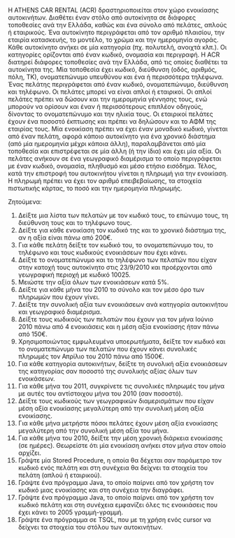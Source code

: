 Η ATHENS CAR RENTAL (ACR) δραστηριοποιείται στον χώρο ενοικίασης αυτοκινήτων. Διαθέτει έναν στόλο από αυτοκίνητα σε διάφορες τοποθεσίες ανά την Ελλάδα, καθώς και ένα σύνολο από πελάτες, απλούς ή εταιρικούς. Ένα αυτοκίνητο περιγράφεται από τον αριθμό πλαισίου, την εταιρία κατασκευής, το μοντέλο, το χρώμα και την ημερομηνία αγοράς. Κάθε αυτοκίνητο ανήκει σε μία κατηγορία (πχ. πολυτελή, ανοιχτά κλπ.). Οι κατηγορίες ορίζονται από έναν κωδικό, ονομασία και περιγραφή. Η ACR διατηρεί διάφορες τοποθεσίες ανά την Ελλάδα, από τις οποίες διαθέτει τα αυτοκίνητα της. Μία τοποθεσία έχει κωδικό, διεύθυνση (οδός, αριθμός, πόλη, ΤΚ), ονοματεπώνυμο υπευθύνου και ένα ή περισσότερα τηλέφωνα. Ένας πελάτης περιγράφεται από έναν κωδικό, ονοματεπώνυμο, διεύθυνση και τηλέφωνο. Οι πελάτες μπορεί να είναι απλοί ή εταιρικοί. Οι απλοί πελάτες πρέπει να δώσουν και την ημερομηνία γέννησης τους, ενώ μπορούν να ορίσουν και έναν ή περισσότερους επιπλέον οδηγούς, δίνοντας το ονοματεπώνυμο και την ηλικία τους. Οι εταιρικοί πελάτες έχουν ένα ποσοστό έκπτωσης και πρέπει να δηλώσουν και το ΑΦΜ της εταιρίας τους. Μία ενοικίαση πρέπει να έχει έναν μοναδικό κωδικό, γίνεται από έναν πελάτη, αφορά κάποιο αυτοκίνητο για ένα χρονικό διάστημα (από μία ημερομηνία μέχρι κάποια άλλη), παραλαμβάνεται από μία τοποθεσία και επιστρέφεται σε μία άλλη (ή την ίδια) και έχει μία αξία. Οι πελάτες ανήκουν σε ένα γεωγραφικό διαμέρισμα το οποίο περιγράφεται με έναν κωδικό, ονομασία, πληθυσμό και μέσο ετήσιο εισόδημα. Τέλος, κατά την επιστροφή του αυτοκινήτου γίνεται η πληρωμή για την ενοικίαση. Η πληρωμή πρέπει να έχει τον αριθμό επειβεβαίωσης, τα στοιχεία πιστωτικής κάρτας, το ποσό και την ημερομηνία πληρωμής.

Ζητούμενα:
1) Δείξτε μια λίστα των πελατών με τον κωδικό τους, το επώνυμο τους, τη διεύθυνση τους και το τηλέφωνο τους.
2) Δείξτε για κάθε ενοικίαση τον κωδικό της και το χρονικό διάστημα της, αν η αξία είναι πάνω από 200€.
3) Για κάθε πελάτη δείξτε τον κωδικό του, το ονοματεπώνυμο του, το τηλέφωνο και τους κωδικούς ενοικιάσεων που έχει κάνει.
4) Δείξτε το ονοματεπώνυμο και το τηλέφωνο των πελατών που είχαν στην κατοχή τους αυτοκίνητο στις 23/9/2010 και προέρχονται από γεωγραφική περιοχή με κωδικό 10025.
5) Μειώστε την αξία όλων των ενοικιάσεων κατά 5%.
6) Δείξτε για κάθε μήνα του 2010 το σύνολο και τον μέσο όρο των πληρωμών που έχουν γίνει.
7) Δείξτε την συνολική αξία των ενοικιάσεων ανά κατηγορία αυτοκινήτου και γεωγραφικό διαμέρισμα.
8) Δείξτε τους κωδικούς των πελατών που έχουν για τον μήνα Ιούνιο 2010 πάνω από 4 ενοικιάσεις και η μέση αξία ενοικίασης ήταν πάνω από 150€.
9) Χρησιμοποιώντας εμφωλευμένα υποερωτήματα, δείξτε τον κωδικό και το ονοματεπώνυμο των πελατών που έχουν κάνει συνολικές πληρωμές τον Απρίλιο του 2010 πάνω από 1500€.
10) Για κάθε κατηγορία αυτοκινήτων, δείξτε τη συνολική αξία ενοικιάσεων της κατηγορίας σαν ποσοστό της συνολικής αξίας όλων των ενοικάσεων.
11) Για κάθε μήνα του 2011, συγκρίνετε τις συνολικές πληρωμές του μήνα με αυτές του αντίστοιχου μήνα του 2010 (σαν ποσοστό).
12) Δείξτε τους κωδικούς των γεωγραφικών διαμερισμάτων που είχαν μέση αξία ενοικίασης μεγαλύτερη από την συνολική μέση αξία ενοικίασης.
13) Για κάθε μήνα μετρήστε πόσοι πελάτες έχουν μέση αξία ενοικίασης μεγαλύτερη από την συνολική μέση αξία του μήνα.
14) Για κάθε μήνα του 2010, δείξτε την μέση χρονική διάρκεια ενοικίασης (σε ημέρες). Θεωρείστε ότι μία ενοικίαση ανήκει στον μήνα στον οποίο αρχίζει.
15) Γράψτε μία Stored Procedure, η οποία θα δέχεται σαν παράμετρο τον κωδικό ενός πελάτη και στη συνέχεια θα δείχνει τα στοιχεία του πελάτη (απλού ή εταιρικού).
16) Γράψτε ένα πρόγραμμα Java, το οποίο παίρνει από τον χρήστη τον κωδικό μιας ενοικίασης και στη συνέχεια την διαγράφει.
17) Γράψτε ένα πρόγραμμα Java, το οποίο παίρνει από τον χρήστη τον κωδικό πελάτη και στη συνέχεια εμφανίζει όλες τις ενοικιάσεις που έχει κάνει το 2005 γραμμή-γραμμή.
18) Γράψτε ένα πρόγραμμα σε TSQL, που με τη χρήση ενός cursor να δείχνει τα στοιχεία του στόλου των αυτοκινήτων.
